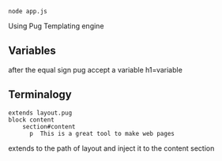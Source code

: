 `node app.js`

Using Pug Templating  engine

## Variables
after the equal sign pug accept a variable
h1=variable

## Terminalogy
```
extends layout.pug
block content
    section#content
      p  This is a great tool to make web pages

```
extends to the path of layout 
and inject it to the content section